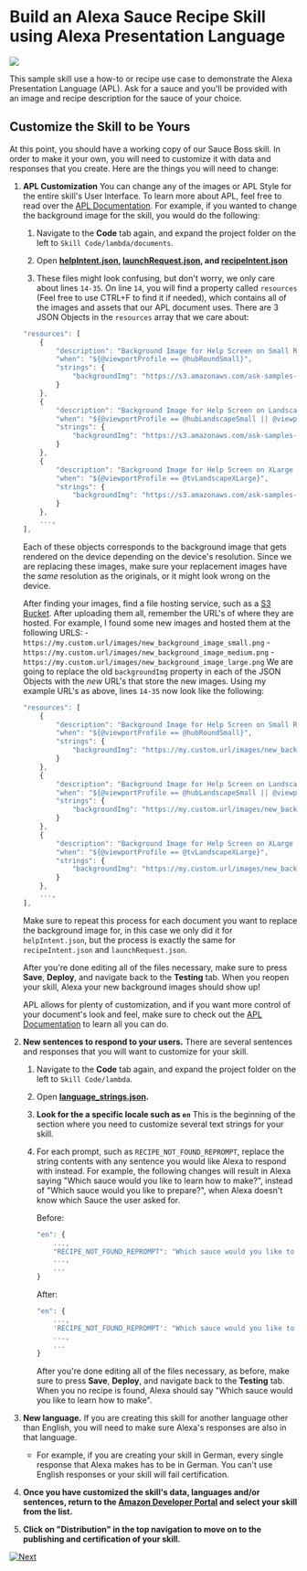 # Build an Alexa Sauce Recipe Skill using Alexa Presentation Language
<img src="https://m.media-amazon.com/images/G/01/mobile-apps/dex/alexa/alexa-skills-kit/tutorials/quiz-game/header._TTH_.png" />

This sample skill use a how-to or recipe use case to demonstrate the Alexa Presentation Language (APL). Ask for a sauce and you'll be provided with an image and recipe description for the sauce of your choice.

## Customize the Skill to be Yours

At this point, you should have a working copy of our Sauce Boss skill.  In order to make it your own, you will need to customize it with data and responses that you create.  Here are the things you will need to change:

1.  **APL Customization** You can change any of the images or APL Style for the entire skill's User Interface. To learn more about APL, feel free to read over the [APL Documentation](https://developer.amazon.com/docs/alexa-presentation-language/apl-document.html). For example, if you wanted to change the background image for the skill, you would do the following:
   
    1. Navigate to the **Code** tab again, and expand the project folder on the left to `Skill Code/lambda/documents`.
    
    2. Open **[helpIntent.json](../lambda/py/documents/helpIntent.json), [launchRequest.json](../lambda/py/documents/launchRequest.json), and [recipeIntent.json](../lambda/py/documents/recipeIntent.json)**
    
    3. These files might look confusing, but don't worry, we only care about lines `14-35`. On line `14`, you will find a property called `resources` (Feel free to use CTRL+F to find it if needed), which contains all of the images and assets that our APL document uses. There are 3 JSON Objects in the `resources` array that we care about:
    ```js
    "resources": [
        {
            "description": "Background Image for Help Screen on Small Round Hubs",
            "when": "${@viewportProfile == @hubRoundSmall}",
            "strings": {
                "backgroundImg": "https://s3.amazonaws.com/ask-samples-resources/images/sauce-boss/sauceBoss-background-bottom-smHub.png"
            }
        },
        {
            "description": "Background Image for Help Screen on Landscape Hubs",
            "when": "${@viewportProfile == @hubLandscapeSmall || @viewportProfile == @hubLandscapeMedium || @viewportProfile == @hubLandscapeLarge}",
            "strings": {
                "backgroundImg": "https://s3.amazonaws.com/ask-samples-resources/images/sauce-boss/sauceBoss-background-bottom-Hub.png"
            }
        },
        {
            "description": "Background Image for Help Screen on XLarge Hubs (e.g TV)",
            "when": "${@viewportProfile == @tvLandscapeXLarge}",
            "strings": {
                "backgroundImg": "https://s3.amazonaws.com/ask-samples-resources/images/sauce-boss/sauceBoss-background-bottom-TV.png"
            }
        },
        ...,
    ],
    ```
    Each of these objects corresponds to the background image that gets rendered on the device depending on the device's resolution. Since we are replacing these images, make sure your replacement images have the _same_ resolution as the originals, or it might look wrong on the device.

    After finding your images, find a file hosting service, such as a [S3 Bucket](https://aws.amazon.com/s3/). After uploading them all, remember the URL's of where they are hosted. For example, I found some new images and hosted them at the following URLS: 
        - `https://my.custom.url/images/new_background_image_small.png`
        - `https://my.custom.url/images/new_background_image_medium.png`
        - `https://my.custom.url/images/new_background_image_large.png`
    We are going to replace the old `backgroundImg` property in each of the JSON Objects with the _new_ URL's that store the new images. Using my example URL's as above, lines `14-35` now look like the following:
    ```js
    "resources": [
        {
            "description": "Background Image for Help Screen on Small Round Hubs",
            "when": "${@viewportProfile == @hubRoundSmall}",
            "strings": {
                "backgroundImg": "https://my.custom.url/images/new_background_image_small.png" <-- CHANGED
            }
        },
        {
            "description": "Background Image for Help Screen on Landscape Hubs",
            "when": "${@viewportProfile == @hubLandscapeSmall || @viewportProfile == @hubLandscapeMedium || @viewportProfile == @hubLandscapeLarge}",
            "strings": {
                "backgroundImg": "https://my.custom.url/images/new_background_image_medium.png" <-- CHANGED
            }
        },
        {
            "description": "Background Image for Help Screen on XLarge Hubs (e.g TV)",
            "when": "${@viewportProfile == @tvLandscapeXLarge}",
            "strings": {
                "backgroundImg": "https://my.custom.url/images/new_background_image_large.png" <-- CHANGED
            }
        },
        ...,
    ],
    ```

    Make sure to repeat this process for each document you want to replace the background image for, in this case we only did it for `helpIntent.json`, but the process is exactly the same for `recipeIntent.json` and `launchRequest.json`.

    After you're done editing all of the files necessary, make sure to press **Save**, **Deploy**, and navigate back to the **Testing** tab. When you reopen your skill, Alexa your new background images should show up!

    APL allows for plenty of customization, and if you want more control of your document's look and feel, make sure to check out the [APL Documentation](https://developer.amazon.com/docs/alexa-presentation-language/apl-document.html) to learn all you can do.


2.  **New sentences to respond to your users.** There are several sentences and responses that you will want to customize for your skill.

    1. Navigate to the **Code** tab again, and expand the project folder on the left to `Skill Code/lambda`.

    2. Open **[language_strings.json](../lambda/py/language_strings.json).**

    3.  **Look for the a specific locale such as `en`** This is the beginning of the section where you need to customize several text strings for your skill.

    4.  For each prompt, such as `RECIPE_NOT_FOUND_REPROMPT`, replace the string contents with any sentence you would like Alexa to respond with instead. For example, the following changes will result in Alexa saying "Which sauce would you like to learn how to make?", instead of "Which sauce would you like to prepare?", when Alexa doesn't know which Sauce the user asked for.
        
        Before:
        ```js
        "en": {
            ...,
            "RECIPE_NOT_FOUND_REPROMPT": "Which sauce would you like to prepare?",
            ...,
            ...
        }
        ```
        After:
        ```js
        "en": {
            ...,
            'RECIPE_NOT_FOUND_REPROMPT': "Which sauce would you like to learn how to make?", <-- CHANGED
            ...,
            ...
        }
        ```

        After you're done editing all of the files necessary, as before, make sure to press **Save**, **Deploy**, and navigate back to the **Testing** tab. When you no recipe is found, Alexa should say "Which sauce would you like to learn how to make".


3.  **New language.** If you are creating this skill for another language other than English, you will need to make sure Alexa's responses are also in that language.

    - For example, if you are creating your skill in German, every single response that Alexa makes has to be in German. You can't use English responses or your skill will fail certification.

4. **Once you have customized the skill's data, languages and/or sentences, return to the [Amazon Developer Portal](https://developer.amazon.com/alexa/console/ask?&sc_category=Owned&sc_channel=RD&sc_campaign=Evangelism2018&sc_publisher=github&sc_content=Survey&sc_detail=sauceboss-nodejs-V2_GUI-5&sc_funnel=Convert&sc_country=WW&sc_medium=Owned_RD_Evangelism2018_github_Survey_sauceboss-nodejs-V2_GUI-5_Convert_WW_beginnersdevs&sc_segment=beginnersdevs) and select your skill from the list.**

5.  **Click on "Distribution" in the top navigation to move on to the publishing and certification of your skill.**


[![Next](https://m.media-amazon.com/images/G/01/mobile-apps/dex/alexa/alexa-skills-kit/tutorials/general/buttons/button_next_publication._TTH_.png)](./submit-for-certification.md)
